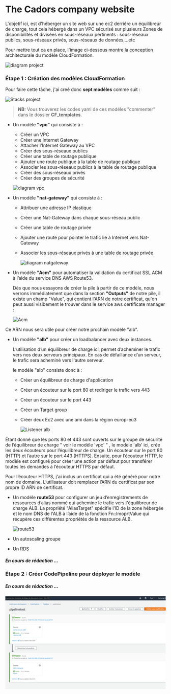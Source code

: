 # The Cadors company website
L'objetif ici, est d'héberger un site web sur une ec2 derriére un équilibreur de charge, tout cela hébergé dans un VPC sécurisé sur plusieurs Zones de disponibilités et divisées en sous-réseaux pertinents : sous-réseaux publics, sous-réseaux privés, sous-réseaux de données,...etc

Pour mettre tout ca en place, l'image ci-dessous montre la conception architecturale du modèle CloudFormation.

  ![diagram project](https://github.com/SunlogCloud/hachem/blob/master/The%20cadors_diag.jpg) 

 
### Étape 1 : Création des modèles CloudFormation
Pour faire cette tâche, j'ai creé donc **sept modéles** comme suit : 

  ![Stacks project](https://github.com/SunlogCloud/hachem/blob/master/Stacks%20CF.PNG)

> **NB:** Vous trouverez les codes yaml de ces modéles "commenter" dans le dossier **CF_templates**.

* Un modéle __"vpc"__  qui consiste à :
    *   Créer un VPC 
    *   Créer une Internet Gateway
    *   Attacher l'Internet Gateway au VPC
    *   Créer des sous-réseaux publics
    *   Créer une table de routage publique
    *   Ajouter une route publique à la table de routage publique
    *   Associer les sous-réseaux publics à la table de routage publique
    *   Créer des sous-réseaux privés
    *   Créer des groupes de sécurité
     
     ![diagram vpc](https://github.com/SunlogCloud/hachem/blob/master/diag%20vpc.PNG) 


* Un modéle __"nat-gateway"__ qui consiste à :
    * Attribuer une adresse IP élastique 
    * Créer une Nat-Gateway dans chaque sous-réseau public
    * Créer une table de routage privée
    * Ajouter une route pour pointer le trafic lié à Internet vers Nat-Gateway
    * Associer les sous-réseaux privés à une table de routage privée
     
      ![diagram natgateway](https://github.com/SunlogCloud/hachem/blob/master/Diag%20NatGatway.PNG) 


* Un modéle __"Acm"__ pour automatiser la validation du certificat SSL ACM à l’aide du service DNS AWS Route53.

  Dès que nous essayons de créer la pile à partir de ce modèle, nous verrons immédiatement que dans la section __"Outputs"__ de notre pile, il existe un champ "Value", qui contient l'ARN de notre certificat, qu'on peut aussi visibement le trouver dans le service aws certificate manager :   
 
  
  ![Acm ](https://github.com/SunlogCloud/hachem/blob/master/acm.PNG)

Ce ARN nous sera utile pour créer notre prochain modéle "alb".

* Un modéle __"alb"__ pour créer un loadbalancer avec deux instances.
  
  L’utilisation d’un équilibreur de charge ici, permet d’acheminer le trafic vers nos deux serveurs principaux. En cas de défaillance d’un serveur, le trafic sera acheminé vers l'autre serveur. 

  le modéle "alb" consiste donc à : 

    * Créer un équilibreur de charge d'application
    * Créer un écouteur sur le port 80 et rediriger le trafic vers 443
    * Créer un écouteur sur le port 443
    * Créer un Target group
    * Créer deux Ec2 avec une ami dans la région europ-eu3

      ![Listener alb](https://github.com/SunlogCloud/hachem/blob/master/Listeners.PNG)

Étant donné que les ports 80 et 443 sont ouverts sur le groupe de sécurité de l’équilibreur de charge " voir le modéle 'vpc' " , le modèle 'alb' ici, crée les deux écouteurs pour l’équilibreur de charge. Un écouteur sur le port 80 (HTTP) et l’autre sur le port 443 (HTTPS). Ensuite, pour l’écouteur HTTP, le modèle est configuré pour créer une action par défaut pour transférer toutes les demandes à l’écouteur HTTPS par défaut.

Pour l’écouteur HTTPS, j'ai inclus un certificat qui a été généré pour notre nom de domaine. L’utilisateur doit remplacer l’ARN du certificat par son propre ID ARN de certificat.




* Un modéle __route53__ pour configurer un jeu d’enregistrements de ressources d’alias nommé qui achemine le trafic vers l'équilibreur de charge ALB. La propriété "AliasTarget" spécifie l’ID de la zone hébergée et le nom DNS de l'ALB à l’aide de la fonction Fn::ImoprtValue qui récupère ces différentes propriétés de la ressource ALB.
  
   ![route53](https://github.com/SunlogCloud/hachem/blob/master/route53screen.PNG)


  

* Un autoscaling groupe
* Un RDS

##### En cours de rédaction ...
### Étape 2 : Créer CodePipeline pour déployer le modèle
##### En cours de rédaction ...
  ![Pipeline project](https://github.com/Hachemzeine/website_project/blob/main/Pipeline.PNG)